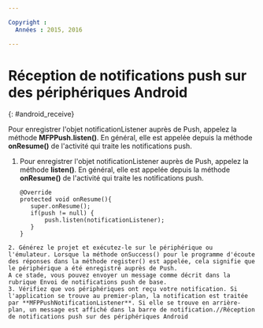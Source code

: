 ```yaml
---

Copyright :
  Années : 2015, 2016

---
```


# Réception de notifications push sur des périphériques Android
{: #android_receive}

Pour enregistrer l'objet notificationListener auprès de Push, appelez la méthode **MFPPush.listen()**. En général, elle est appelée depuis la
méthode **onResume()** de l'activité qui traite les notifications push.

1. Pour enregistrer l'objet notificationListener auprès de Push, appelez la méthode **listen()**. En général, elle est appelée depuis la
méthode **onResume()** de l'activité qui traite les notifications push.

	```
	@Override
	protected void onResume(){
	   super.onResume();
	   if(push != null) {
	       push.listen(notificationListener);
	   }
	}
```
2. Générez le projet et exécutez-le sur le périphérique ou l'émulateur. Lorsque la méthode onSuccess() pour le programme d'écoute des réponses dans la méthode register() est appelée, cela signifie que le périphérique a été enregistré auprès de Push.
A ce stade, vous pouvez envoyer un message comme décrit dans la rubrique Envoi de notifications push de base. 
3. Vérifiez que vos périphériques ont reçu votre notification. Si l'application se trouve au premier-plan, la notification est traitée par **MFPPushNotificationListener**. Si elle se trouve en arrière-plan, un message est affiché dans la barre de notification.//Réception de notifications push sur des périphériques Android

